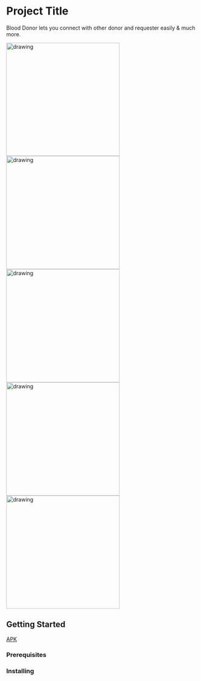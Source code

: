 # Project Title

Blood Donor lets you connect with other donor and requester easily & much more.



<img src="https://user-images.githubusercontent.com/18516336/43169899-a33ac258-8fc4-11e8-8050-fe7febc232d1.jpg" alt="drawing" width="300px"/>

<img src="https://user-images.githubusercontent.com/18516336/43170027-2ac24412-8fc5-11e8-9354-a70a646a2470.jpg" alt="drawing" width="300px"/>

<img src="https://user-images.githubusercontent.com/18516336/43170040-3b7db58e-8fc5-11e8-9225-0904c3f4a1b4.jpg" alt="drawing" width="300px"/>


<img src="https://user-images.githubusercontent.com/18516336/43170044-3d05bb40-8fc5-11e8-93ff-550eb2a66b8c.jpg" alt="drawing" width="300px"/>

<img src="https://user-images.githubusercontent.com/18516336/43170046-3e5ea9fc-8fc5-11e8-89f9-57a4db4d0cb7.jpg" alt="drawing" width="300px"/>


## Getting Started

[APK](Blood%20Donor%201.0_1.apk)

### Prerequisites



### Installing


